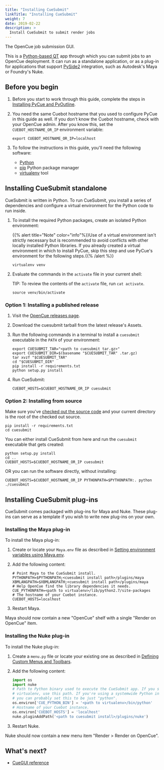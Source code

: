 ```yaml
---
title: "Installing CueSubmit"
linkTitle: "Installing CueSubmit"
weight: 7
date: 2019-02-22
description: >
  Install CueSubmit to submit render jobs
---
```


The OpenCue job submission GUI.

This is a [Python-based QT](https://www.qt.io/qt-for-python) app through which
you can submit jobs to an OpenCue deployment. It can run as a standalone
application, or as a plug-in for applications that support
[PySide2](https://pypi.org/project/PySide2/) integration, such as Autodesk's
Maya or Foundry's Nuke.

## Before you begin

1.  Before you start to work through this guide, complete the steps in
    [Installing PyCue and PyOutline](/docs/getting-started/installing-pycue-and-pyoutline).

1.  You need the same Cuebot hostname that you used to configure PyCue in this
    guide as well. If you don't know the Cuebot hostname, check with your
    OpenCue admin. After you know this, set the `CUEBOT_HOSTNAME_OR_IP`
    environment variable:

    ```shell
    export CUEBOT_HOSTNAME_OR_IP=localhost
    ```

1.  To follow the instructions in this guide, you'll need the following
    software:

    *   [Python](https://www.python.org/)
    *   [pip](https://pypi.org/project/pip/) Python package manager
    *   [virtualenv](https://pypi.org/project/virtualenv/) tool

## Installing CueSubmit standalone

CueSubmit is written in Python. To run CueSubmit, you install a series of
dependencies and configure a virtual environment for the Python code to run
inside.

1.  To install the required Python packages, create an isolated Python
    environment:

    {{% alert title="Note" color="info"%}}Use of a virtual environment isn't
    strictly necessary but is recommended to avoid conflicts with other
    locally installed Python libraries. If you already created a virtual
    environment in which to install PyCue, skip this step and use PyCue's
    environment for the following steps.{{% /alert %}}

    ```shell
    virtualenv venv
    ```

1.  Evaluate the commands in the `activate` file in your current shell:

    TIP: To review the contents of the `activate` file, run `cat activate`.

    ```shell
    source venv/bin/activate
    ```

### Option 1: Installing a published release

1.  Visit the
    [OpenCue releases page](https://github.com/imageworks/OpenCue/releases).

1.  Download the cuesubmit tarball from the latest release's Assets.

1.  Run the following commands in a terminal to install a `cuesubmit` executable
    in the `PATH` of your environment:

    ```shell
    export CUESUBMIT_TAR="<path to cuesubmit tar.gz>"
    export CUESUBMIT_DIR=$(basename "$CUESUBMIT_TAR" .tar.gz)
    tar xvzf "$CUESUBMIT_TAR"
    cd "$CUESUBMIT_DIR"
    pip install -r requirements.txt
    python setup.py install
    ```

1.  Run CueSubmit:

    ```shell
    CUEBOT_HOSTS=$CUEBOT_HOSTNAME_OR_IP cuesubmit
    ```

### Option 2: Installing from source

Make sure you've
[checked out the source code](/docs/getting-started/checking-out-the-source-code)
and your current directory is the root of the checked out source.

```shell
pip install -r requirements.txt
cd cuesubmit
```

You can either install CueSubmit from here and run the `cuesubmit` executable
that gets created:

```shell
python setup.py install
cd ..
CUEBOT_HOSTS=$CUEBOT_HOSTNAME_OR_IP cuesubmit
```

OR you can run the software directly, without installing:

```shell
CUEBOT_HOSTS=$CUEBOT_HOSTNAME_OR_IP PYTHONPATH=$PYTHONPATH:. python ./cuesubmit
```

## Installing CueSubmit plug-ins

CueSubmit comes packaged with plug-ins for Maya and Nuke. These plug-ins can
serve as a template if you wish to write new plug-ins on your own.

### Installing the Maya plug-in

To install the Maya plug-in:

1.  Create or locate your `Maya.env` file as described in
    [Setting environment variables using Maya.env](https://knowledge.autodesk.com/support/maya/learn-explore/caas/CloudHelp/cloudhelp/2018/ENU/Maya-EnvVar/files/GUID-8EFB1AC1-ED7D-4099-9EEE-624097872C04-htm.html).

1.  Add the following content:

    ```shell
    # Point Maya to the CueSubmit install.
    PYTHONPATH=$PYTHONPATH;<cuesubmit install path>/plugins/maya
    XBMLANGPATH=$XBMLANGPATH;<cuesubmit install path>/plugins/maya
    # Help OpenCue find the library dependencies it needs.
    CUE_PYTHONPATH=<path to virtualenv>/lib/python2.7/site-packages
    # The hostname of your Cuebot instance.
    CUEBOT_HOSTS=localhost
    ```

1.  Restart Maya.

Maya should now contain a new "OpenCue" shelf with a single "Render on OpenCue"
item.

### Installing the Nuke plug-in

To install the Nuke plug-in:

1.  Create a `menu.py` file or locate your existing one as described in
    [Defining Custom Menus and Toolbars](https://learn.foundry.com/nuke/content/comp_environment/configuring_nuke/custom_menus_toolbars.html).

1.  Add the following content:

    ```python
    import os
    import nuke
    # Path to Python binary used to execute the CueSubmit app. If you set up
    # virtualenv, use this path. If you're using a systemwide Python install,
    # you can probably set this to be just "python".
    os.environ['CUE_PYTHON_BIN'] = '<path to virtualenv>/bin/python'
    # Hostname of your Cuebot instance.
    os.environ['CUEBOT_HOSTS'] = 'localhost'
    nuke.pluginAddPath('<path to cuesubmit install>/plugins/nuke')
    ```

1.  Restart Nuke.

Nuke should now contain a new menu item "Render > Render on OpenCue".

## What's next?

*   [CueGUI reference](/docs/reference/cuegui-reference)
